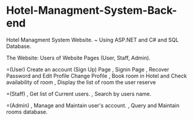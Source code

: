 # Hotel-Managment-System-Back-end
Hotel Managment System Website. 
 ~ Using ASP.NET and C# and SQL Database.
 
 The Website:
    Users of Website Pages (User, Staff, Admin).
   
=(User)
   Create an account (Sign Up) Page
   , Signin Page
   , Recover Password and Edit Profile Change Profile
   , Book room in Hotel and Check availability of room
   , Display the list of room the user reserve
    
=(Staff)
   , Get list of Current users.
   , Search by users name.
   
=(Admin)
   , Manage and Maintain user's account.
   , Query and Maintain rooms database.
    
  
